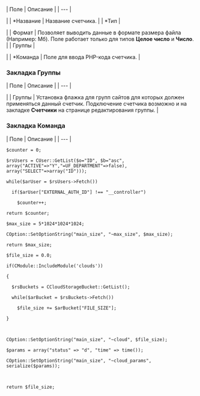 | Поле | Описание |
| --- |

|
| \*Название | Название счетчика. |
| \*Тип |

|
| Формат | Позволяет выводить данные в формате размера файла (Например: Мб).     Поле работает только для типов **Целое число** и **Число**. |
| Группы |

|
| \*Команда | Поле для ввода PHP-кода счетчика. |

### Закладка Группы

| Поле | Описание |
| --- |

|
| Группы | Установка флажка для групп сайтов для которых должен применяться данный счетчик.    Подключение счетчика возможно и на закладке **Счетчики** на странице редактирования группы. |

### Закладка Команда

| Поле | Описание |
| --- |

```
$counter = 0;

$rsUsers = CUser::GetList($o="ID", $b="asc", array("ACTIVE"=>"Y","=UF_DEPARTMENT"=>false), array("SELECT"=>array("ID")));

while($arUser = $rsUsers->Fetch())

  if($arUser["EXTERNAL_AUTH_ID"] !== "__controller")

    $counter++;

return $counter;
```

```
$max_size = 5*1024*1024*1024;

COption::SetOptionString("main_size", "~max_size", $max_size);

return $max_size;
```

```
$file_size = 0.0;

if(CModule::IncludeModule('clouds'))

{

  $rsBuckets = CCloudStorageBucket::GetList();

  while($arBucket = $rsBuckets->Fetch())

    $file_size += $arBucket["FILE_SIZE"];

}



COption::SetOptionString("main_size", "~cloud", $file_size);

$params = array("status" => "d", "time" => time());

COption::SetOptionString("main_size", "~cloud_params", serialize($params));



return $file_size;
```